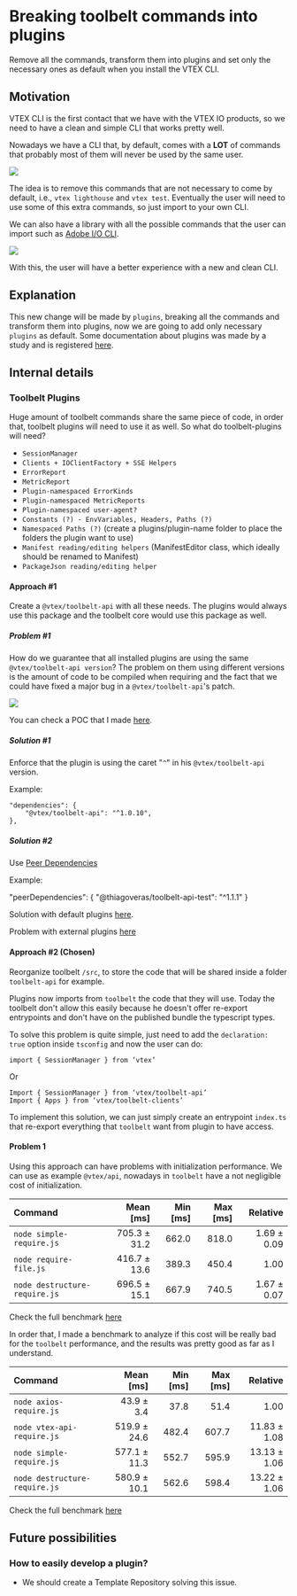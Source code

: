 # Breaking toolbelt commands into plugins

Remove all the commands, transform them into plugins and set only the necessary ones as default when you install the VTEX CLI.

## Motivation

VTEX CLI is the first contact that we have with the VTEX IO products, so we need to have a clean and simple CLI that works pretty well.

Nowadays we have a CLI that, by default, comes with a **LOT** of commands that probably most of them will never be used by the same user.

![](https://i.imgur.com/2GIq2Ep.png)

The idea is to remove this commands that are not necessary to come by default, i.e., `vtex lighthouse` and `vtex test`. Eventually the user will need to use some of this extra commands, so just import to your own CLI.

We can also have a library with all the possible commands that the user can import such as [Adobe I/O CLI](https://github.com/adobe/aio-cli).

![](https://i.imgur.com/TXS0MmO.png)

With this, the user will have a better experience with a new and clean CLI.

## Explanation

This new change will be made by `plugins`, breaking all the commands and transform them into plugins, now we are going to add only necessary `plugins` as default. Some documentation about plugins was made by a study and is registered [here](https://github.com/VerasThiago/CLIBenchmark/blob/master/Oclif/docs/ABOUTME.md).

## Internal details

### Toolbelt Plugins

Huge amount of toolbelt commands share the same piece of code, in order that, toolbelt plugins will need to use it as well. So what do toolbelt-plugins will need?

- `SessionManager`
- `Clients + IOClientFactory + SSE Helpers`
- `ErrorReport`
- `MetricReport`
- `Plugin-namespaced ErrorKinds`
- `Plugin-namespaced MetricReports`
- `Plugin-namespaced user-agent?`
- `Constants (?) - EnvVariables, Headers, Paths (?)`
- `Namespaced Paths (?)` (create a plugins/plugin-name folder to place the folders the plugin want to use)
- `Manifest reading/editing helpers` (ManifestEditor class, which ideally should be renamed to Manifest)
- `PackageJson reading/editing helper`

#### Approach #1
Create a `@vtex/toolbelt-api` with all these needs. The plugins would always use this package and the toolbelt core would use this package as well.

##### Problem #1

How do we guarantee that all installed plugins are using the same `@vtex/toolbelt-api version`? The problem on them using different versions is the amount of code to be compiled when requiring and the fact that we could have fixed a major bug in a `@vtex/toolbelt-api`'s patch. 

![](https://i.imgur.com/WTBuh0Y.png)

You can check a POC that I made [here](https://github.com/VerasThiago/npmPackageTests).


##### Solution #1

Enforce that the plugin is using the caret "`^`" in his `@vtex/toolbelt-api` version.

Example:
```
"dependencies": {
    "@vtex/toolbelt-api": "^1.0.10",
},
```

##### Solution #2

Use [Peer Dependencies](https://nodejs.org/es/blog/npm/peer-dependencies/)

Example:

"peerDependencies": {
  "@thiagoveras/toolbelt-api-test": "^1.1.1"
}

Solution with default plugins [here](https://github.com/VerasThiago/npmPackageTests/pull/1).

Problem with external plugins [here](https://github.com/VerasThiago/npmPackageTests/pull/1#issuecomment-647696211)


#### Approach #2 (**Chosen**)

Reorganize toolbelt `/src`, to store the code that will be shared inside a folder `toolbelt-api` for example.

Plugins now imports from `toolbelt` the code that they will use. Today the toolbelt don't allow this easily because he doesn't offer re-export entrypoints and don't have on the published bundle the typescript types.

To solve this problem is quite simple, just need to add the `declaration: true` option inside `tsconfig` and now the user can do:

```
import { SessionManager } from ‘vtex’
```

Or

```
Import { SessionManager } from ‘vtex/toolbelt-api’
Import { Apps } from ‘vtex/toolbelt-clients’
```

To implement this solution, we can just simply create an entrypoint `index.ts` that re-export everything that `toolbelt` want from plugin to have access.

#### Problem 1

Using this approach can have problems with initialization performance. We can use as example `@vtex/api`, nowadays in `toolbelt` have a not negligible cost of initialization.

| Command | Mean [ms] | Min [ms] | Max [ms] | Relative |
|:---|---:|---:|---:|---:|
| `node simple-require.js` | 705.3 ± 31.2 | 662.0 | 818.0 | 1.69 ± 0.09 |
| `node require-file.js` | 416.7 ± 13.6 | 389.3 | 450.4 | 1.00 |
| `node destructure-require.js` | 696.5 ± 15.1 | 667.9 | 740.5 | 1.67 ± 0.07 |

Check the full benchmark [here](https://github.com/tiagonapoli/benchmarking/tree/master/node-vtex-api-import
)


In order that, I made a benchmark to analyze if this cost will be really bad for the `toolbelt` performance, and the results was pretty good as far as I understand.

| Command | Mean [ms] | Min [ms] | Max [ms] | Relative |
|:---|---:|---:|---:|---:|
| `node axios-require.js` | 43.9 ± 3.4 | 37.8 | 51.4 | 1.00 |
| `node vtex-api-require.js` | 519.9 ± 24.6 | 482.4 | 607.7 | 11.83 ± 1.08 |
| `node simple-require.js` | 577.1 ± 11.3 | 552.7 | 595.9 | 13.13 ± 1.06 |
| `node destructure-require.js` | 580.9 ± 10.1 | 562.6 | 598.4 | 13.22 ± 1.06 |



Check the full benchmark [here](https://github.com/VerasThiago/toolbelt-benchmark/tree/master/toolbelt-import)

## Future possibilities

### How to easily develop a plugin?
- We should create a Template Repository solving this issue.
